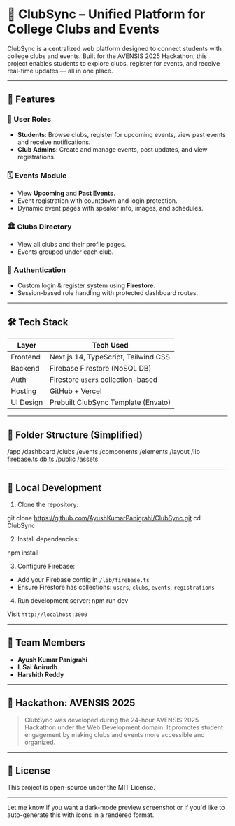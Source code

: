 # 🎉 ClubSync – Unified Platform for College Clubs and Events

ClubSync is a centralized web platform designed to connect students with college clubs and events. Built for the AVENSIS 2025 Hackathon, this project enables students to explore clubs, register for events, and receive real-time updates — all in one place.

---

## 🚀 Features

### 👥 User Roles
- **Students**: Browse clubs, register for upcoming events, view past events and receive notifications.
- **Club Admins**: Create and manage events, post updates, and view registrations.

### 🗓️ Events Module
- View **Upcoming** and **Past Events**.
- Event registration with countdown and login protection.
- Dynamic event pages with speaker info, images, and schedules.

### 🏛️ Clubs Directory
- View all clubs and their profile pages.
- Events grouped under each club.

### 🔐 Authentication
- Custom login & register system using **Firestore**.
- Session-based role handling with protected dashboard routes.

---

## 🛠 Tech Stack

| Layer       | Tech Used                         |
|------------|-----------------------------------|
| Frontend   | Next.js 14, TypeScript, Tailwind CSS |
| Backend    | Firebase Firestore (NoSQL DB)     |
| Auth       | Firestore `users` collection-based |
| Hosting    | GitHub + Vercel                   |
| UI Design  | Prebuilt ClubSync Template (Envato) |

---

## 📁 Folder Structure (Simplified)


/app
/dashboard
/clubs
/events
/components
/elements
/layout
/lib
firebase.ts
db.ts
/public
/assets


---


## 🔧 Local Development

1. Clone the repository:


git clone https://github.com/AyushKumarPanigrahi/ClubSync.git
cd ClubSync


2. Install dependencies:


npm install


3. Configure Firebase:

* Add your Firebase config in `/lib/firebase.ts`
* Ensure Firestore has collections: `users`, `clubs`, `events`, `registrations`

4. Run development server:
npm run dev


Visit `http://localhost:3000`

---

## 🙌 Team Members

* **Ayush Kumar Panigrahi**
* **L Sai Anirudh**
* **Harshith Reddy**

---

## 🏁 Hackathon: AVENSIS 2025

> ClubSync was developed during the 24-hour AVENSIS 2025 Hackathon under the Web Development domain. It promotes student engagement by making clubs and events more accessible and organized.

---

## 📜 License

This project is open-source under the MIT License.



---

Let me know if you want a dark-mode preview screenshot or if you'd like to auto-generate this with icons in a rendered format.
```

